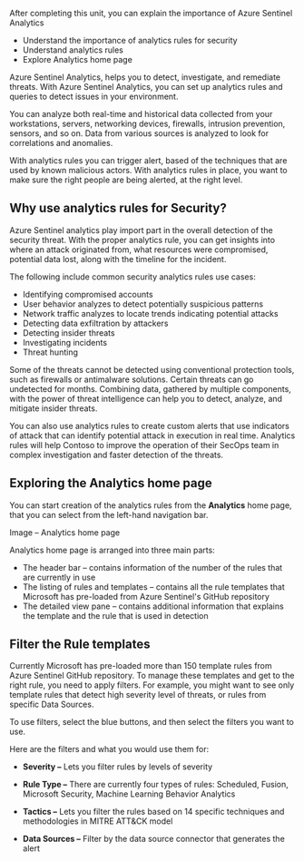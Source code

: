 After completing this unit, you can explain the importance of Azure Sentinel Analytics

- Understand the importance of analytics rules for security
- Understand analytics rules
- Explore Analytics home page

Azure Sentinel Analytics, helps you to detect, investigate, and remediate threats. With Azure Sentinel Analytics, you can set up analytics rules and queries to detect issues in your environment.

You can analyze both real-time and historical data collected from your workstations, servers, networking devices, firewalls, intrusion prevention, sensors, and so on. Data from various sources is analyzed to look for correlations and anomalies.

With analytics rules you can trigger alert, based of the techniques that are used by known malicious actors.
With analytics rules in place, you want to make sure the right people are being alerted, at the right level. 

## Why use analytics rules for Security?

Azure Sentinel analytics play import part in the overall detection of the security threat. With the proper analytics rule, you can get insights into where an attack originated from, what resources were compromised, potential data lost, along with the timeline for the incident.

The following include common security analytics rules use cases:

- Identifying compromised accounts
- User behavior analyzes to detect potentially suspicious patterns
- Network traffic analyzes to locate trends indicating potential attacks
- Detecting data exfiltration by attackers
- Detecting insider threats
- Investigating incidents
- Threat hunting

Some of the threats cannot be detected using conventional protection tools, such as firewalls or antimalware solutions. Certain threats can go undetected for months. Combining data, gathered by multiple components, with the power of threat intelligence can help you to detect, analyze, and mitigate insider threats.

You can also use analytics rules to create custom alerts that use indicators of attack that can identify potential attack in execution in real time.
Analytics rules will help Contoso to improve the operation of their SecOps team in complex investigation and faster detection of the threats. 

## Exploring the Analytics home page

You can start creation of the analytics rules from the **Analytics** home page, that you can select from the left-hand navigation bar.

Image – Analytics home page

Analytics home page is arranged into three main parts:

- The header bar – contains information of the number of the rules that are currently in use
- The listing of rules and templates – contains all the rule templates that Microsoft has pre-loaded from Azure Sentinel&#39;s GitHub repository
- The detailed view pane – contains additional information that explains the template and the rule that is used in detection

## Filter the Rule templates

Currently Microsoft has pre-loaded more than 150 template rules from Azure Sentinel GitHub repository. To manage these templates and get to the right rule, you need to apply filters. For example, you might want to see only template rules that detect high severity level of threats, or rules from specific Data Sources.

To use filters, select the blue buttons, and then select the filters you want to use.

Here are the filters and what you would use them for:

- **Severity –** Lets you filter rules by levels of severity
- **Rule Type –** There are currently four types of rules: Scheduled, Fusion, Microsoft Security, Machine Learning Behavior Analytics

- **Tactics –** Lets you filter the rules based on 14 specific techniques and methodologies in MITRE ATT&amp;CK model

- **Data Sources –** Filter by the data source connector that generates the alert
